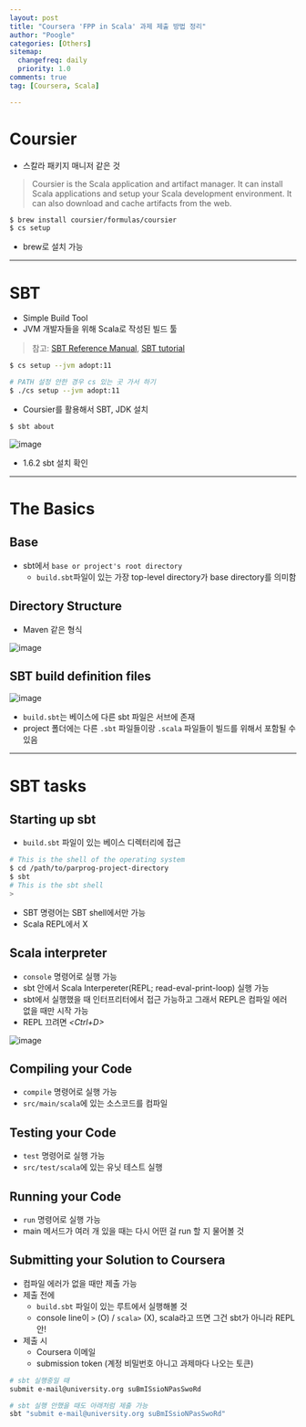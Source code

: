 ```yaml
---
layout: post
title: "Coursera 'FPP in Scala' 과제 제출 방법 정리"
author: "Poogle"
categories: [Others]
sitemap:
  changefreq: daily
  priority: 1.0
comments: true
tag: [Coursera, Scala]

---
```

# Coursier
* 스칼라 패키지 매니저 같은 것
> Coursier is the Scala application and artifact manager. It can install Scala applications and setup your Scala development environment. It can also download and cache artifacts from the web.

```sh
$ brew install coursier/formulas/coursier
$ cs setup
```

* brew로 설치 가능

---

# SBT
* Simple Build Tool
* JVM 개발자들을 위해 Scala로 작성된 빌드 툴
> 참고: [SBT Reference Manual](https://www.scala-sbt.org/0.13/docs/Getting-Started.html), [SBT tutorial](https://github.com/shekhargulati/52-technologies-in-2016/blob/master/02-sbt/README.md)

```sh
$ cs setup --jvm adopt:11

# PATH 설정 안한 경우 cs 있는 곳 가서 하기
$ ./cs setup --jvm adopt:11
```
* Coursier를 활용해서 SBT, JDK 설치

```scala
$ sbt about
```

![image](https://user-images.githubusercontent.com/58318786/158560491-4589f12d-d8ca-4d7a-91b7-4df8748e741e.png)

* 1.6.2 sbt 설치 확인

---

# The Basics
## Base
* sbt에서 `base or project's root directory`
  * `build.sbt`파일이 있는 가장 top-level directory가 base directory를 의미함

## Directory Structure
* Maven 같은 형식

![image](https://user-images.githubusercontent.com/58318786/158618967-3526054e-9805-4ac7-ab2d-623218778454.png)

## SBT build definition files
![image](https://user-images.githubusercontent.com/58318786/158620735-42b63ebf-a4ce-43c6-86a3-02ecafdbb3e6.png)
* `build.sbt`는 베이스에 다른 sbt 파일은 서브에 존재
* project 폴더에는 다른 `.sbt` 파일들이랑 `.scala` 파일들이 빌드를 위해서 포함될 수 있음

---

# SBT tasks
## Starting up sbt
* `build.sbt` 파일이 있는 베이스 디렉터리에 접근

```sh
# This is the shell of the operating system
$ cd /path/to/parprog-project-directory
$ sbt
# This is the sbt shell
>
```
* SBT 명령어는 SBT shell에서만 가능
* Scala REPL에서 X

## Scala interpreter
* `console` 명령어로 실행 가능
* sbt 안에서 Scala Interpereter(REPL; read-eval-print-loop) 실행 가능
* sbt에서 실행했을 때 인터프리터에서 접근 가능하고 그래서 REPL은 컴파일 에러 없을 때만 시작 가능
* REPL 끄려면 _<Ctrl+D>_

![image](https://user-images.githubusercontent.com/58318786/158761171-5489d874-38dc-4405-95b1-322ad40700dd.png)

## Compiling your Code
* `compile` 명령어로 실행 가능
* `src/main/scala`에 있는 소스코드를 컴파일

## Testing your Code
* `test` 명령어로 실행 가능
* `src/test/scala`에 있는 유닛 테스트 실행

## Running your Code
* `run` 명령어로 실행 가능
* main 메서드가 여러 개 있을 때는 다시 어떤 걸 run 할 지 물어볼 것

## Submitting your Solution to Coursera
* 컴파일 에러가 없을 때만 제출 가능
* 제출 전에
  * `build.sbt` 파일이 있는 루트에서 실행해볼 것
  * console line이 `>` (O) / `scala>` (X), scala라고 뜨면 그건 sbt가 아니라 REPL 안!
* 제출 시
  * Coursera 이메일
  * submission token (계정 비밀번호 아니고 과제마다 나오는 토큰)

```sh
# sbt 실행중일 때
submit e-mail@university.org suBmISsioNPasSwoRd

# sbt 실행 안했을 때도 아래처럼 제출 가능
sbt "submit e-mail@university.org suBmISsioNPasSwoRd"
```